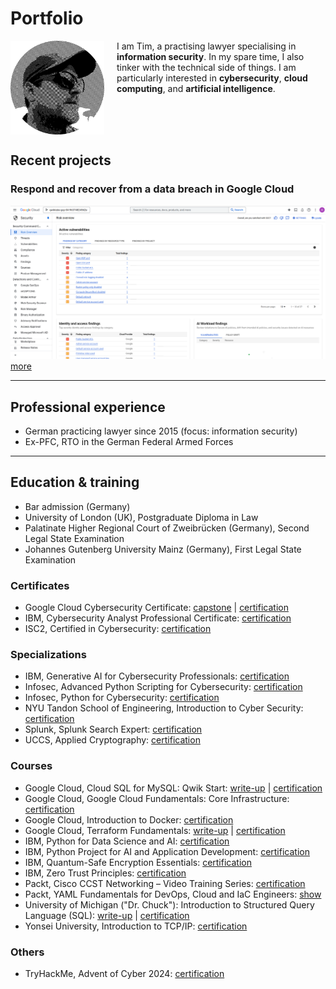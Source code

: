 # Portfolio

<div>
<img align="left" width="150" src="https://github.com/january1073/portfolio/blob/main/tim.jpg" style="margin-right: 20px;"/>

I am Tim, a practising lawyer specialising in **information security**. In my spare time, I also tinker with the technical side of things. I am particularly interested in **cybersecurity**, **cloud computing**, and **artificial intelligence**.
</div>
<br clear="both"/> <!-- This ensures content below doesn't wrap around -->

## Recent projects

### Respond and recover from a data breach in Google Cloud
![Screenshot](https://github.com/january1073/portfolio/blob/main/google/google_cloud_cybersecurity/capstone/1_findings_category.png)
<a href="https://github.com/january1073/portfolio/tree/main/google/google_cloud_cybersecurity/capstone/README.md">more</a>

---

## Professional experience

- German practicing lawyer since 2015 (focus: information security)
- Ex-PFC, RTO in the German Federal Armed Forces

---

## Education & training

- Bar admission (Germany)
- University of London (UK), Postgraduate Diploma in Law
- Palatinate Higher Regional Court of Zweibrücken (Germany), Second Legal State Examination
- Johannes Gutenberg University Mainz (Germany), First Legal State Examination

### Certificates

- Google Cloud Cybersecurity Certificate: <a href="https://github.com/january1073/portfolio/blob/main/google/google_cloud_cybersecurity/capstone/README.md">capstone</a> | <a href="https://www.credly.com/badges/8354ef22-6812-422d-80d2-9c62951ed9db/public_url">certification</a>
- IBM, Cybersecurity Analyst Professional Certificate: <a href="https://github.com/january1073/portfolio/blob/main/ibm/ibm_cybersecurity_analyst.pdf">certification</a>
- ISC2, Certified in Cybersecurity: <a href="https://github.com/january1073/portfolio/blob/main/isc2/isc2_cc.pdf">certification</a>

### Specializations

- IBM, Generative AI for Cybersecurity Professionals: <a href="https://github.com/january1073/portfolio/blob/main/ibm/ibm_genai_for_cybersecurity.pdf">certification</a>
- Infosec, Advanced Python Scripting for Cybersecurity: <a href="https://github.com/january1073/portfolio/blob/main/infosec/infosec_advanced_python_cybersecurity.pdf">certification</a>
- Infosec, Python for Cybersecurity: <a href="https://github.com/january1073/portfolio/blob/main/infosec/infosec_python_cybersecurity.pdf">certification</a>
- NYU Tandon School of Engineering, Introduction to Cyber Security: <a href="https://github.com/january1073/portfolio/blob/main/nyu/nyu_intro_cyber_security.pdf">certification</a>
- Splunk, Splunk Search Expert: <a href="https://github.com/january1073/portfolio/blob/main/splunk/splunk_search_expert.pdf">certification</a>
- UCCS, Applied Cryptography: <a href="https://github.com/january1073/portfolio/blob/main/uccs/uccs_applied_cryptography.pdf">certification</a>

### Courses

- Google Cloud, Cloud SQL for MySQL: Qwik Start: <a href="https://github.com/january1073/portfolio/blob/main/google/cloud_sql_for_mysql/README.md">write-up</a> | <a href="https://github.com/january1073/portfolio/blob/main/google/google_cloud_sql_for_mysql.pdf">certification</a>
- Google Cloud, Google Cloud Fundamentals: Core Infrastructure: <a href="https://github.com/january1073/portfolio/blob/main/google/google_cloud_fundamentals.pdf">certification</a>
- Google Cloud, Introduction to Docker: <a href="https://github.com/january1073/portfolio/blob/main/google/google_intro_docker.pdf">certification</a>
- Google Cloud, Terraform Fundamentals: <a href="https://github.com/january1073/portfolio/blob/main/google/google_cloud_terraform_fundamentals/README.md">write-up</a> | <a href="https://github.com/january1073/portfolio/blob/main/google/google_cloud_terraform_fundamentals/google_cloud_terraform_fundamentals.pdf">certification</a>
- IBM, Python for Data Science and AI: <a href="https://github.com/january1073/portfolio/blob/main/ibm/ibm_python_data_science_ai.pdf">certification</a>
- IBM, Python Project for AI and Application Development: <a href="https://github.com/january1073/portfolio/blob/main/ibm/ibm_python_for_ai.pdf">certification</a>
- IBM, Quantum-Safe Encryption Essentials: <a href="https://github.com/january1073/portfolio/blob/main/ibm/ibm_quantum-safe.pdf">certification</a>
- IBM, Zero Trust Principles: <a href="https://github.com/january1073/portfolio/blob/main/ibm/ibm_zero_trust.pdf">certification</a>
- Packt, Cisco CCST Networking &ndash; Video Training Series: <a href="https://github.com/january1073/portfolio/blob/main/packt/packt_cisco_ccst_video_training.pdf">certification</a>
- Packt, YAML Fundamentals for DevOps, Cloud and IaC Engineers: <a href="https://github.com/january1073/portfolio/blob/main/packt/packt_yaml_fundamentals.pdf">show</a>
- University of Michigan ("Dr. Chuck"): Introduction to Structured Query Language (SQL): <a href="https://github.com/january1073/portfolio/blob/main/u-m/u-m_intro_to_sql/README.md">write-up</a> | <a href="https://github.com/january1073/portfolio/blob/main/u-m/u-m_intro_to_sql.pdf">certification</a>
- Yonsei University, Introduction to TCP/IP: <a href="https://github.com/january1073/portfolio/blob/main/yonsei/yonsei_intro_tcp_ip.pdf">certification</a>

### Others

- TryHackMe, Advent of Cyber 2024: <a href="https://github.com/january1073/portfolio/blob/main/thm/thm_aoc24.pdf">certification</a>
